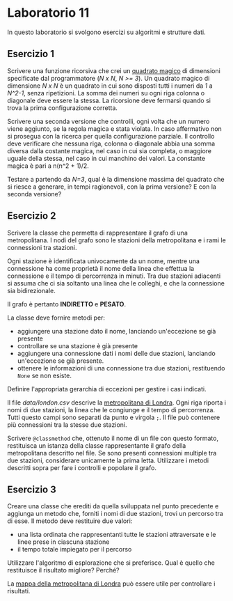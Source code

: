 # Laboratorio 11
In questo laboratorio si svolgono esercizi su algoritmi e strutture dati.


## Esercizio 1
Scrivere una funzione ricorsiva che crei un [quadrato magico](https://it.wikipedia.org/wiki/Quadrato_magico) di dimensioni specificate dal programmatore (*N x N*, *N >= 3*).
Un quadrato magico di dimensione *N x N* è un quadrato in cui sono disposti tutti i numeri da *1* a *N^2-1*, senza ripetizioni.
La somma dei numeri su ogni riga colonna o diagonale deve essere la stessa.
La ricorsione deve fermarsi quando si trova la prima configurazione corretta.

Scrivere una seconda versione che controlli, ogni volta che un numero viene aggiunto, se
la regola magica e stata violata. In caso affermativo non si prosegua con la ricerca per quella
configurazione parziale. Il controllo deve verificare che nessuna riga, colonna o diagonale
abbia una somma diversa dalla costante magica, nel caso in cui sia completa, o maggiore uguale
della stessa, nel caso in cui manchino dei valori. La constante magica è pari a n(n^2 + 1)/2.

Testare a partendo da *N=3*, qual è la dimensione massima del quadrato che si riesce a generare, in tempi ragionevoli, con la prima versione?
E con la seconda versione?


## Esercizio 2
Scrivere la classe che permetta di rappresentare il grafo di una metropolitana.
I nodi del grafo sono le stazioni della metropolitana e i rami le connessioni tra stazioni.

Ogni stazione è identificata univocamente da un nome,
mentre una connessione ha come proprietà il nome della linea che effettua la connessione e il tempo di percorrenza in minuti.
Tra due stazioni adiacenti si assuma che ci sia soltanto una linea che le colleghi, e che la connessione sia bidirezionale.

Il grafo è pertanto **INDIRETTO** e **PESATO**.

La classe deve fornire metodi per:
- aggiungere una stazione dato il nome, lanciando un'eccezione se già presente
- controllare se una stazione è già presente
- aggiungere una connessione dati i nomi delle due stazioni, lanciando un'eccezione se già presente.
- ottenere le informazioni di una connessione tra due stazioni, restituendo ```None``` se non esiste.

Definire l'appropriata gerarchia di eccezioni per gestire i casi indicati.

Il file *data/london.csv* descrive la [metropolitana di Londra](https://content.tfl.gov.uk/standard-tube-map.pdf).
Ogni riga riporta i nomi di due stazioni, la linea che le congiunge e il tempo di percorrenza.
Tutti questo campi sono separati da punto e virgola ```;```.
Il file può contenere più connessioni tra la stesse due stazioni.

Scrivere ```@classmethod``` che, ottenuto il nome di un file con questo formato,
restituisca un istanza della classe rappresentante il grafo della metropolitana descritto nel file.
Se sono presenti connessioni multiple tra due stazioni, considerare unicamente la prima letta.
Utilizzare i metodi descritti sopra per fare i controlli e popolare il grafo.


## Esercizio 3
Creare una classe che erediti da quella sviluppata nel punto precedente e aggiunga un metodo che,
forniti i nomi di due stazioni, trovi un percorso tra di esse.
Il metodo deve restituire due valori:
- una lista ordinata che rappresentanti tutte le stazioni attraversate e le linee prese in ciascuna stazione
- il tempo totale impiegato per il percorso

Utilizzare l'algoritmo di esplorazione che si preferisce.
Qual è quello che restituisce il risultato migliore? Perché?

La [mappa della metropolitana di Londra](https://content.tfl.gov.uk/standard-tube-map.pdf)
può essere utile per controllare i risultati.
